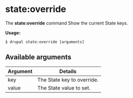 # state:override
The **state:override** command Show the current State keys.

**Usage:**
```
$ drupal state:override [arguments] 
```

## Available arguments
Argument | Details
---------|-------------
key | The State key to override.
value | The State value to set.
